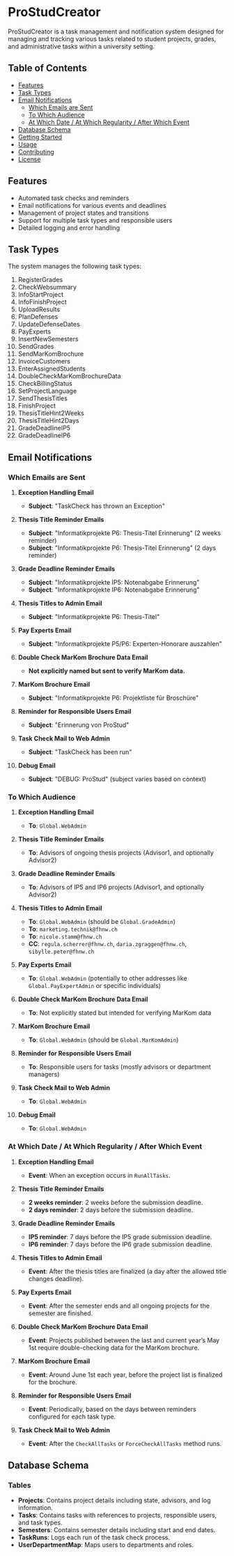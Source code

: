 ﻿# ProStudCreator

ProStudCreator is a task management and notification system designed for managing and tracking various tasks related to student projects, grades, and administrative tasks within a university setting.

## Table of Contents

- [Features](#features)
- [Task Types](#task-types)
- [Email Notifications](#email-notifications)
  - [Which Emails are Sent](#which-emails-are-sent)
  - [To Which Audience](#to-which-audience)
  - [At Which Date / At Which Regularity / After Which Event](#at-which-date--at-which-regularity--after-which-event)
- [Database Schema](#database-schema)
- [Getting Started](#getting-started)
- [Usage](#usage)
- [Contributing](#contributing)
- [License](#license)

## Features

- Automated task checks and reminders
- Email notifications for various events and deadlines
- Management of project states and transitions
- Support for multiple task types and responsible users
- Detailed logging and error handling

## Task Types

The system manages the following task types:

1. RegisterGrades
2. CheckWebsummary
3. InfoStartProject
4. InfoFinishProject
5. UploadResults
6. PlanDefenses
7. UpdateDefenseDates
8. PayExperts
9. InsertNewSemesters
10. SendGrades
11. SendMarKomBrochure
12. InvoiceCustomers
13. EnterAssignedStudents
14. DoubleCheckMarKomBrochureData
15. CheckBillingStatus
16. SetProjectLanguage
17. SendThesisTitles
18. FinishProject
19. ThesisTitleHint2Weeks
20. ThesisTitleHint2Days
21. GradeDeadlineIP5
22. GradeDeadlineIP6

## Email Notifications

### Which Emails are Sent

1. **Exception Handling Email**
   - **Subject**: "TaskCheck has thrown an Exception"

2. **Thesis Title Reminder Emails**
   - **Subject**: "Informatikprojekte P6: Thesis-Titel Erinnerung" (2 weeks reminder)
   - **Subject**: "Informatikprojekte P6: Thesis-Titel Erinnerung" (2 days reminder)

3. **Grade Deadline Reminder Emails**
   - **Subject**: "Informatikprojekte IP5: Notenabgabe Erinnerung"
   - **Subject**: "Informatikprojekte IP6: Notenabgabe Erinnerung"

4. **Thesis Titles to Admin Email**
   - **Subject**: "Informatikprojekte P6: Thesis-Titel"

5. **Pay Experts Email**
   - **Subject**: "Informatikprojekte P5/P6: Experten-Honorare auszahlen"

6. **Double Check MarKom Brochure Data Email**
   - **Not explicitly named but sent to verify MarKom data.**

7. **MarKom Brochure Email**
   - **Subject**: "Informatikprojekte P6: Projektliste für Broschüre"

8. **Reminder for Responsible Users Email**
   - **Subject**: "Erinnerung von ProStud"

9. **Task Check Mail to Web Admin**
   - **Subject**: "TaskCheck has been run"

10. **Debug Email**
    - **Subject**: "DEBUG: ProStud" (subject varies based on context)

### To Which Audience

1. **Exception Handling Email**
   - **To**: `Global.WebAdmin`

2. **Thesis Title Reminder Emails**
   - **To**: Advisors of ongoing thesis projects (Advisor1, and optionally Advisor2)

3. **Grade Deadline Reminder Emails**
   - **To**: Advisors of IP5 and IP6 projects (Advisor1, and optionally Advisor2)

4. **Thesis Titles to Admin Email**
   - **To**: `Global.WebAdmin` (should be `Global.GradeAdmin`)
   - **To**: `marketing.technik@fhnw.ch`
   - **To**: `nicole.stamm@fhnw.ch`
   - **CC**: `regula.scherrer@fhnw.ch`, `daria.zgraggen@fhnw.ch`, `sibylle.peter@fhnw.ch`

5. **Pay Experts Email**
   - **To**: `Global.WebAdmin` (potentially to other addresses like `Global.PayExpertAdmin` or specific individuals)

6. **Double Check MarKom Brochure Data Email**
   - **To**: Not explicitly stated but intended for verifying MarKom data

7. **MarKom Brochure Email**
   - **To**: `Global.WebAdmin` (should be `Global.MarKomAdmin`)

8. **Reminder for Responsible Users Email**
   - **To**: Responsible users for tasks (mostly advisors or department managers)

9. **Task Check Mail to Web Admin**
   - **To**: `Global.WebAdmin`

10. **Debug Email**
    - **To**: `Global.WebAdmin`

### At Which Date / At Which Regularity / After Which Event

1. **Exception Handling Email**
   - **Event**: When an exception occurs in `RunAllTasks`.

2. **Thesis Title Reminder Emails**
   - **2 weeks reminder**: 2 weeks before the submission deadline.
   - **2 days reminder**: 2 days before the submission deadline.

3. **Grade Deadline Reminder Emails**
   - **IP5 reminder**: 7 days before the IP5 grade submission deadline.
   - **IP6 reminder**: 7 days before the IP6 grade submission deadline.

4. **Thesis Titles to Admin Email**
   - **Event**: After the thesis titles are finalized (a day after the allowed title changes deadline).

5. **Pay Experts Email**
   - **Event**: After the semester ends and all ongoing projects for the semester are finished.

6. **Double Check MarKom Brochure Data Email**
   - **Event**: Projects published between the last and current year’s May 1st require double-checking data for the MarKom brochure.

7. **MarKom Brochure Email**
   - **Event**: Around June 1st each year, before the project list is finalized for the brochure.

8. **Reminder for Responsible Users Email**
   - **Event**: Periodically, based on the days between reminders configured for each task type.

9. **Task Check Mail to Web Admin**
   - **Event**: After the `CheckAllTasks` or `ForceCheckAllTasks` method runs.

## Database Schema

### Tables

- **Projects**: Contains project details including state, advisors, and log information.
- **Tasks**: Contains tasks with references to projects, responsible users, and task types.
- **Semesters**: Contains semester details including start and end dates.
- **TaskRuns**: Logs each run of the task check process.
- **UserDepartmentMap**: Maps users to departments and roles.

